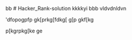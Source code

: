 bb # Hacker_Rank-solution
kkkkyi
bbb
vldvdnldvn

'dfopogpfp
gk[prkg[fdkg[
g[p
gkf[kg


p[kgrpkg[ke
ge

